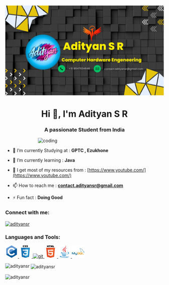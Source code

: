 ![logo](https://github.com/AdityanSR/AdityanSR/blob/main/Banner.png)
<h1 align="center">Hi 👋, I'm Adityan S R</h1>
<h3 align="center">A passionate Student from India</h3>

<img align="right" alt="coding" width="400" src="https://i.pinimg.com/originals/50/83/e0/5083e0a2a7dcaae07c142e8b87036a27.gif"><br>




- 🔭 I’m currently Studying at : **GPTC , Ezukhone**

- 🌱 I’m currently learning : **Java**

- 📝 I get most of my resources from : [https://www.youtube.com/](https://www.youtube.com/)

- 📫 How to reach me : **contact.adityansr@gmail.com**

- ⚡ Fun fact : **Doing Good**

<h3 align="left">Connect with me:</h3>
<p align="left">
<a href="https://linkedin.com/in/adityansr" target="blank"><img align="center" src="https://raw.githubusercontent.com/rahuldkjain/github-profile-readme-generator/master/src/images/icons/Social/linked-in-alt.svg" alt="adityansr" height="30" width="40" /></a>
</p>

<h3 align="left">Languages and Tools:</h3>
<p align="left"> <a href="https://www.cprogramming.com/" target="_blank" rel="noreferrer"> <img src="https://raw.githubusercontent.com/devicons/devicon/master/icons/c/c-original.svg" alt="c" width="40" height="40"/> </a> <a href="https://www.w3schools.com/css/" target="_blank" rel="noreferrer"> <img src="https://raw.githubusercontent.com/devicons/devicon/master/icons/css3/css3-original-wordmark.svg" alt="css3" width="40" height="40"/> </a> <a href="https://git-scm.com/" target="_blank" rel="noreferrer"> <img src="https://www.vectorlogo.zone/logos/git-scm/git-scm-icon.svg" alt="git" width="40" height="40"/> </a> <a href="https://www.w3.org/html/" target="_blank" rel="noreferrer"> <img src="https://raw.githubusercontent.com/devicons/devicon/master/icons/html5/html5-original-wordmark.svg" alt="html5" width="40" height="40"/> </a> <a href="https://www.java.com" target="_blank" rel="noreferrer"> <img src="https://raw.githubusercontent.com/devicons/devicon/master/icons/java/java-original.svg" alt="java" width="40" height="40"/> </a> <a href="https://www.mysql.com/" target="_blank" rel="noreferrer"> <img src="https://raw.githubusercontent.com/devicons/devicon/master/icons/mysql/mysql-original-wordmark.svg" alt="mysql" width="40" height="40"/> </a> </p>

<p><img align="left" src="https://github-readme-stats.vercel.app/api/top-langs?username=adityansr&show_icons=true&locale=en&layout=compact" alt="adityansr" /></p>

<p>&nbsp;<img align="center" src="https://github-readme-stats.vercel.app/api?username=adityansr&show_icons=true&locale=en" alt="adityansr" /></p>

<p><img align="center" src="https://github-readme-streak-stats.herokuapp.com/?user=adityansr&" alt="adityansr" /></p>

